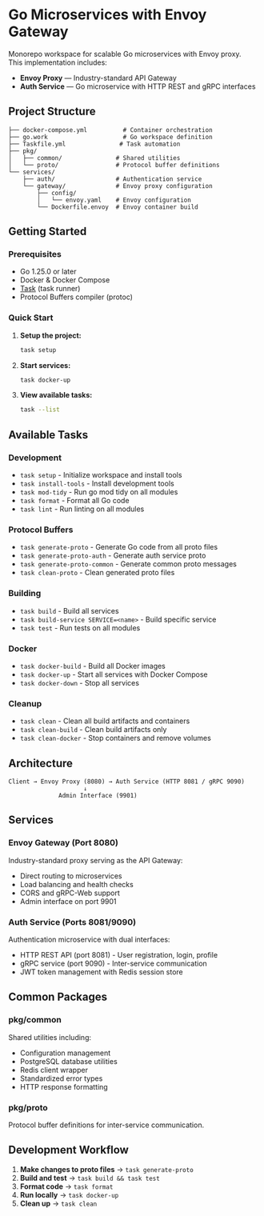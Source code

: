 # Go Microservices with Envoy Gateway

Monorepo workspace for scalable Go microservices with Envoy proxy.  
This implementation includes:
- **Envoy Proxy** — Industry-standard API Gateway
- **Auth Service** — Go microservice with HTTP REST and gRPC interfaces

## Project Structure

```
├── docker-compose.yml          # Container orchestration
├── go.work                     # Go workspace definition
├── Taskfile.yml               # Task automation
├── pkg/
│   ├── common/               # Shared utilities
│   └── proto/                # Protocol buffer definitions
└── services/
    ├── auth/                 # Authentication service
    └── gateway/              # Envoy proxy configuration
        ├── config/
        │   └── envoy.yaml    # Envoy configuration
        └── Dockerfile.envoy  # Envoy container build
```

## Getting Started

### Prerequisites

- Go 1.25.0 or later
- Docker & Docker Compose
- [Task](https://taskfile.dev) (task runner)
- Protocol Buffers compiler (protoc)

### Quick Start

1. **Setup the project:**
   ```bash
   task setup
   ```

2. **Start services:**
   ```bash
   task docker-up
   ```

3. **View available tasks:**
   ```bash
   task --list
   ```

## Available Tasks

### Development

- `task setup` - Initialize workspace and install tools
- `task install-tools` - Install development tools
- `task mod-tidy` - Run go mod tidy on all modules
- `task format` - Format all Go code
- `task lint` - Run linting on all modules

### Protocol Buffers

- `task generate-proto` - Generate Go code from all proto files
- `task generate-proto-auth` - Generate auth service proto
- `task generate-proto-common` - Generate common proto messages
- `task clean-proto` - Clean generated proto files

### Building

- `task build` - Build all services
- `task build-service SERVICE=<name>` - Build specific service
- `task test` - Run tests on all modules

### Docker

- `task docker-build` - Build all Docker images
- `task docker-up` - Start all services with Docker Compose
- `task docker-down` - Stop all services

### Cleanup

- `task clean` - Clean all build artifacts and containers
- `task clean-build` - Clean build artifacts only
- `task clean-docker` - Stop containers and remove volumes

## Architecture

```
Client → Envoy Proxy (8080) → Auth Service (HTTP 8081 / gRPC 9090)
                     ↓
              Admin Interface (9901)
```

## Services

### Envoy Gateway (Port 8080)
Industry-standard proxy serving as the API Gateway:
- Direct routing to microservices
- Load balancing and health checks
- CORS and gRPC-Web support
- Admin interface on port 9901

### Auth Service (Ports 8081/9090)
Authentication microservice with dual interfaces:
- HTTP REST API (port 8081) - User registration, login, profile
- gRPC service (port 9090) - Inter-service communication
- JWT token management with Redis session store

## Common Packages

### pkg/common
Shared utilities including:
- Configuration management
- PostgreSQL database utilities
- Redis client wrapper
- Standardized error types
- HTTP response formatting

### pkg/proto
Protocol buffer definitions for inter-service communication.

## Development Workflow

1. **Make changes to proto files** → `task generate-proto`
2. **Build and test** → `task build && task test`
3. **Format code** → `task format`
4. **Run locally** → `task docker-up`
5. **Clean up** → `task clean`
